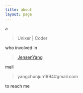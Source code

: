 ```yaml
---
title: about
layout: page
---
```


a

> Unixer | Coder

who involved in

> [JensenYang](https://github.com/JensenYY)

mail

> yangchunjun1994#gmail.com


to reach me
